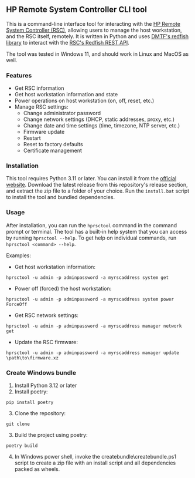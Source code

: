 HP Remote System Controller CLI tool
------------------------------------

This is a command-line interface tool for interacting with the [HP Remote System Controller (RSC)](https://www.hp.com/us-en/solutions/remote-system-controller.html), allowing users to manage the host workstation, and the RSC itself, remotely. It is written in Python and uses [DMTF's redfish library](https://github.com/DMTF/python-redfish-library) to interact with the [RSC's Redfish REST API](https://developers.hp.com/hp-remote-system-controller/api/hp-remote-system-controller-api-2412).

The tool was tested in Windows 11, and should work in Linux and MacOS as well.

### Features
- Get RSC information
- Get host workstation information and state
- Power operations on host workstation (on, off, reset, etc.)
- Manage RSC settings:
    - Change administrator password
    - Change network settings (DHCP, static addresses, proxy, etc.)
    - Change date and time settings (time, timezone, NTP server, etc.)
    - Firmware update
    - Restart
    - Reset to factory defaults
    - Certificate management

### Installation
This tool requires Python 3.11 or later. You can install it from the [official website](https://www.python.org/downloads/).
Download the latest release from this repository's release section, and extract the zip file to a folder of your choice. Run the `install.bat` script to install the tool and bundled dependencies.

### Usage
After installation, you can run the `hprsctool` command in the command prompt or terminal. The tool has a built-in help system that you can access by running `hprsctool --help`. To get help on individual commands, run `hprsctool <command> --help`.

Examples:
- Get host workstation information:
```shell
hprsctool -u admin -p adminpassword -a myrscaddress system get
```
- Power off (forced) the host workstation:
```shell
hprsctool -u admin -p adminpassword -a myrscaddress system power ForceOff
```
- Get RSC network settings:
```shell
hprsctool -u admin -p adminpassword -a myrscaddress manager network get
```
- Update the RSC firmware:
```shell
hprsctool -u admin -p adminpassword -a myrscaddress manager update \path\to\firmware.xz 
```

### Create Windows bundle
1. Install Python 3.12 or later
2. Install poetry:
```shell
pip install poetry
```
3. Clone the repository:
```shell
git clone
```
3. Build the project using poetry:
```shell
poetry build
```
4. In Windows power shell, invoke the createbundle\createbundle.ps1 script to create a zip file with an install script and all dependencies packed as wheels.
